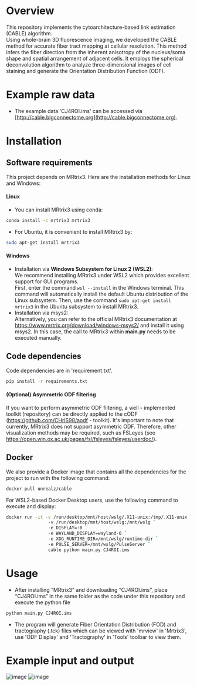 # Overview
This repository implements the cytoarchitecture-based link estimation (CABLE) algorithm.\
Using whole-brain 3D fluorescence imaging, we developed the CABLE method for accurate fiber tract mapping at cellular resolution. This method infers the fiber direction from the inherent anisotropy of the nucleus/soma shape and spatial arrangement of adjacent cells. It employs the spherical deconvolution algorithm to analyze three-dimensional images of cell staining and generate the Orientation Distribution Function (ODF). 
# Example raw data 
* The example data 'CJ4ROI.ims' can be accessed via [http://cable.bigconnectome.org](http://cable.bigconnectome.org).
# Installation

## Software requirements
This project depends on MRtrix3. Here are the installation methods for Linux and Windows:
#### Linux
* You can install MRtrix3 using conda:
```sh
conda install -c mrtrix3 mrtrix3
```
* For Ubuntu, it is convenient to install MRtrix3 by:
```sh
sudo apt-get install mrtrix3
```
#### Windows
* Installation via **Windows Subsystem for Linux 2 (WSL2)**:\
We recommend installing MRtrix3 under WSL2 which provides excellent support for GUI programs.\
First, enter the command ```wsl --install``` in the Windows terminal. This command will automatically install the default Ubuntu distribution of the Linux subsystem. 
Then, use the command ```sudo apt-get install mrtrix3``` in the Ubuntu subsystem to install MRtrix3.
* Installation via msys2:\
Alternatively, you can refer to the official MRtrix3 documentation at https://www.mrtrix.org/download/windows-msys2/ and install it using msys2. In this case, the call to MRtrix3 within **main.py** needs to be executed manually.

## Code dependencies  
Code dependencies are in 'requirement.txt'.  
```sh
pip install -r requirements.txt
```
#### (Optional) Asymmetric ODF filtering
If you want to perform asymmetric ODF filtering, a well - implemented toolkit (repository) can be directly applied to the cODF (https://github.com/CHrlS98/aodf - toolkit). It's important to note that currently, MRtrix3 does not support asymmetric ODF. Therefore, other visualization methods may be required, such as FSLeyes (see https://open.win.ox.ac.uk/pages/fsl/fsleyes/fsleyes/userdoc/).
## Docker
We also provide a Docker image that contains all the dependencies for the project to run with the following command:
```sh
docker pull unrealz/cable
```
For WSL2-based Docker Desktop users, use the following command to execute and display:
```sh
docker run -it -v /run/desktop/mnt/host/wslg/.X11-unix:/tmp/.X11-unix `
                -v /run/desktop/mnt/host/wslg:/mnt/wslg `
                -e DISPLAY=:0 `
                -e WAYLAND_DISPLAY=wayland-0 `
                -e XDG_RUNTIME_DIR=/mnt/wslg/runtime-dir `
                -e PULSE_SERVER=/mnt/wslg/PulseServer `
                cable python main.py CJ4ROI.ims
```


# Usage
* After installing “MRtrix3” and downloading “CJ4ROI.ims”, place “CJ4ROI.ims” in the same folder as the code under this repository and execute the python file

```sh
python main.py CJ4ROI.ims
```
* The program will generate Fiber Orientation Distribution (FOD) and tractography (.tck) files which can be viewed with 'mrview' in 'Mrtrix3', use 'ODF Display' and 'Tractography' in 'Tools' toolbar to view them.
# Example input and output
![image](https://github.com/user-attachments/assets/c143885d-33c9-46aa-bab5-047178527211)
![image](https://github.com/user-attachments/assets/1b16129b-d4c4-4b83-aa88-2cd6b979e8f7)

